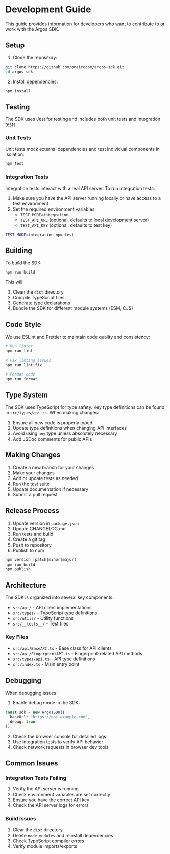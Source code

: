 # Development Guide

This guide provides information for developers who want to contribute to or work with the Argos SDK.

## Setup

1. Clone the repository:
```bash
git clone https://github.com/oneirocom/argos-sdk.git
cd argos-sdk
```

2. Install dependencies:
```bash
npm install
```

## Testing

The SDK uses Jest for testing and includes both unit tests and integration tests.

### Unit Tests

Unit tests mock external dependencies and test individual components in isolation:

```bash
npm test
```

### Integration Tests

Integration tests interact with a real API server. To run integration tests:

1. Make sure you have the API server running locally or have access to a test environment
2. Set the required environment variables:
   - `TEST_MODE=integration`
   - `TEST_API_URL` (optional, defaults to local development server)
   - `TEST_API_KEY` (optional, defaults to test key)

```bash
TEST_MODE=integration npm test
```

## Building

To build the SDK:

```bash
npm run build
```

This will:
1. Clean the `dist` directory
2. Compile TypeScript files
3. Generate type declarations
4. Bundle the SDK for different module systems (ESM, CJS)

## Code Style

We use ESLint and Prettier to maintain code quality and consistency:

```bash
# Run linter
npm run lint

# Fix linting issues
npm run lint:fix

# Format code
npm run format
```

## Type System

The SDK uses TypeScript for type safety. Key type definitions can be found in `src/types/api.ts`. When making changes:

1. Ensure all new code is properly typed
2. Update type definitions when changing API interfaces
3. Avoid using `any` type unless absolutely necessary
4. Add JSDoc comments for public APIs

## Making Changes

1. Create a new branch for your changes
2. Make your changes
3. Add or update tests as needed
4. Run the test suite
5. Update documentation if necessary
6. Submit a pull request

## Release Process

1. Update version in `package.json`
2. Update CHANGELOG.md
3. Run tests and build
4. Create a git tag
5. Push to repository
6. Publish to npm

```bash
npm version [patch|minor|major]
npm run build
npm publish
```

## Architecture

The SDK is organized into several key components:

- `src/api/` - API client implementations
- `src/types/` - TypeScript type definitions
- `src/utils/` - Utility functions
- `src/__tests__/` - Test files

### Key Files

- `src/api/BaseAPI.ts` - Base class for API clients
- `src/api/FingerprintAPI.ts` - Fingerprint-related API methods
- `src/types/api.ts` - API type definitions
- `src/index.ts` - Main entry point

## Debugging

When debugging issues:

1. Enable debug mode in the SDK:
```typescript
const sdk = new ArgosSDK({
  baseUrl: 'https://api.example.com',
  debug: true
});
```

2. Check the browser console for detailed logs
3. Use integration tests to verify API behavior
4. Check network requests in browser dev tools

## Common Issues

### Integration Tests Failing

1. Verify the API server is running
2. Check environment variables are set correctly
3. Ensure you have the correct API key
4. Check the API server logs for errors

### Build Issues

1. Clear the `dist` directory
2. Delete `node_modules` and reinstall dependencies
3. Check TypeScript compiler errors
4. Verify module imports/exports